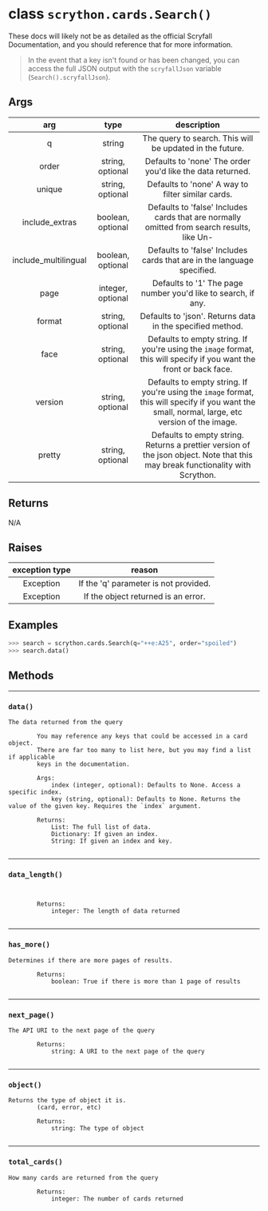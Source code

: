 # **class** `scrython.cards.Search()`

These docs will likely not be as detailed as the official Scryfall Documentation, and you should reference that for more information.

>In the event that a key isn't found or has been changed, you can access the full JSON output with the `scryfallJson` variable (`Search().scryfallJson`).
    
## Args

|arg|type|description|
|:---:|:---:|:---:|
|q|string|The query to search. This will be updated in the future.|
|order|string, optional|Defaults to \'none\' The order you\'d like the data returned.|
|unique|string, optional|Defaults to \'none\' A way to filter similar cards.|
|include_extras|boolean, optional|Defaults to \'false\' Includes cards that are normally omitted from search results, like Un-|
|include_multilingual|boolean, optional|Defaults to \'false\' Includes cards that are in the language specified.|
|page|integer, optional|Defaults to \'1\' The page number you\'d like to search, if any.|
|format|string, optional|Defaults to \'json\'. Returns data in the specified method.|
|face|string, optional|Defaults to empty string. If you\'re using the `image` format, this will specify if you want the front or back face.|
|version|string, optional|Defaults to empty string. If you\'re using the `image` format, this will specify if you want the small, normal, large, etc version of the image.|
|pretty|string, optional|Defaults to empty string. Returns a prettier version of the json object. Note that this may break functionality with Scrython.|

## Returns
N/A

## Raises

|exception type|reason|
|:---:|:---:|
|Exception|If the \'q\' parameter is not provided.|
|Exception|If the object returned is an error.|

## Examples
```python
>>> search = scrython.cards.Search(q="++e:A25", order="spoiled") 
>>> search.data() 
```

## Methods

---
### `data()`

```
The data returned from the query

        You may reference any keys that could be accessed in a card object.
        There are far too many to list here, but you may find a list if applicable
        keys in the documentation.

        Args:
            index (integer, optional): Defaults to None. Access a specific index.
            key (string, optional): Defaults to None. Returns the value of the given key. Requires the `index` argument.
        
        Returns:
            List: The full list of data.
            Dictionary: If given an index.
            String: If given an index and key.
        
```
---
### `data_length()`

```

        
        Returns:
            integer: The length of data returned
        
```
---
### `has_more()`

```
Determines if there are more pages of results.
        
        Returns:
            boolean: True if there is more than 1 page of results
        
```
---
### `next_page()`

```
The API URI to the next page of the query
        
        Returns:
            string: A URI to the next page of the query
        
```
---
### `object()`

```
Returns the type of object it is.
        (card, error, etc)
        
        Returns:
            string: The type of object
        
```
---
### `total_cards()`

```
How many cards are returned from the query
        
        Returns:
            integer: The number of cards returned
        
```